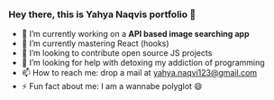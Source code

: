 ### Hey there, this is Yahya Naqvis portfolio 👋


- 🔭 I’m currently working on a **API based image searching app**
- 🌱 I’m currently mastering React (hooks)
- 👯 I’m looking to contribute open source JS projects
- 🤔 I’m looking for help with detoxing my addiction of programming
- 📫 How to reach me: drop a mail at yahya.naqvi123@gmail.com
- ⚡ Fun fact about me: I am a wannabe polyglot 😄

